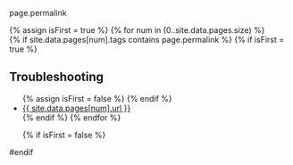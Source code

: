 page.permalink

{% assign isFirst = true %}
{% for num in (0..site.data.pages.size) %}	
	{% if site.data.pages[num].tags contains page.permalink %}
		{% if isFirst = true %}
## Troubleshooting
<ul>
			{% assign isFirst = false %}
		{% endif %}
		<li><a href="{{ site.data.pages[num].url }}">{{ site.data.pages[num].url }}</a></li>
	{% endif %}
{% endfor %}

{% if isFirst = false %}
</ul>
#endif
